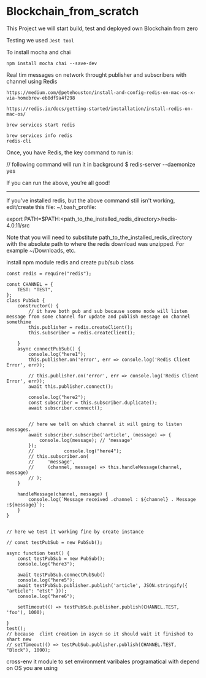 # Blockchain_from_scratch
This Project we will start build, test and deployed own Blockchain from zero



Testing we used 
`Jest tool`

To install mocha and chai
```
npm install mocha chai --save-dev

```


Real tim messages on network throught publisher and subscribers with channel using Redis

```
https://medium.com/@petehouston/install-and-config-redis-on-mac-os-x-via-homebrew-eb8df9a4f298

https://redis.io/docs/getting-started/installation/install-redis-on-mac-os/
```

```
brew services start redis

brew services info redis
redis-cli

```

Once, you have Redis, the key command to run is:

// following command will run it in background
$ redis-server --daemonize yes 

If you can run the above, you’re all good!



***

If you've installed redis, but the above command still isn't working, edit/create this file: ~/.bash_profile:

export PATH=$PATH:<path_to_the_installed_redis_directory>/redis-4.0.11/src

Note that you will need to substitute path_to_the_installed_redis_directory with the absolute path to where the redis download was unzipped. For example ~/Downloads, etc.



install npm module redis and create pub/sub class



```
const redis = require("redis");

const CHANNEL = {
    TEST: "TEST",
};
class PubSub {
    constructor() {
        // it have both pub and sub because soome node will listen message from some channel for update and publish message on channel somethime
        this.publisher = redis.createClient();
        this.subscriber = redis.createClient();

    }
    async connectPubSub() {
        console.log("here1");
        this.publisher.on('error', err => console.log('Redis Client Error', err));

        // this.publisher.on('error', err => console.log('Redis Client Error', err));
        await this.publisher.connect();

        console.log("here2");
        const subscriber = this.subscriber.duplicate();
        await subscriber.connect();


        // here we tell on which channel it will going to listen messages.
        await subscriber.subscribe('article', (message) => {
            console.log(message); // 'message'
        });
        //           console.log("here4");
        // this.subscriber.on(
        //     'message',
        //     (channel, message) => this.handleMessage(channel, message)
        // );
    }

    handleMessage(channel, message) {
        console.log(`Message received .channel : ${channel} . Message :${message}`);
    }
}


// here we test it working fine by create instance

// const testPubSub = new PubSub();

async function test() {
    const testPubSub = new PubSub();
    console.log("here3");

    await testPubSub.connectPubSub()
    console.log("here5");
    await testPubSub.publisher.publish('article', JSON.stringify({ "article": "etst" }));
    console.log("here6");

    setTimeout(() => testPubSub.publisher.publish(CHANNEL.TEST, 'foo'), 1000);

}
test();
// because  clint creation in asycn so it should wait it finished to shart new
// setTimeout(() => testPubSub.publisher.publish(CHANNEL.TEST, "Block"), 1000);

```



cross-env it module to set environment varibales programatical with depend on OS you are using